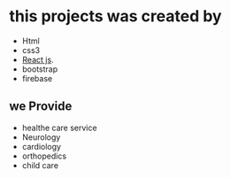 # this projects was created by

- Html
- css3
- [React js](https://github.com/facebook/create-react-app).
- bootstrap
- firebase

## we Provide

- healthe care service
- Neurology
- cardiology
- orthopedics
- child care
